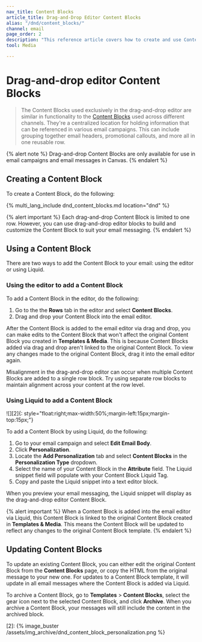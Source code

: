 ```yaml
---
nav_title: Content Blocks
article_title: Drag-and-Drop Editor Content Blocks
alias: "/dnd/content_blocks/"
channel: email
page_order: 2
description: "This reference article covers how to create and use Content Blocks in the drag-and-drop editor."
tool: Media

---
```


# Drag-and-drop editor Content Blocks

> The Content Blocks used exclusively in the drag-and-drop editor are similar in functionality to the [Content Blocks]({{site.baseurl}}/user_guide/engagement_tools/templates_and_media/content_blocks/) used across different channels. They're a centralized location for holding information that can be referenced in various email campaigns. This can include grouping together email headers, promotional callouts, and more all in one reusable row.

{% alert note %}
Drag-and-drop Content Blocks are only available for use in email campaigns and email messages in Canvas. 
{% endalert %}

## Creating a Content Block

To create a Content Block, do the following:

{% multi_lang_include dnd_content_blocks.md location="dnd" %}

{% alert important %}
Each drag-and-drop Content Block is limited to one row. However, you can use drag-and-drop editor blocks to build and customize the Content Block to suit your email messaging.
{% endalert %}

## Using a Content Block

There are two ways to add the Content Block to your email: using the editor or using Liquid.

### Using the editor to add a Content Block

To add a Content Block in the editor, do the following:

1. Go to the the **Rows** tab in the editor and select **Content Blocks**. 
2. Drag and drop your Content Block into the email editor. 

After the Content Block is added to the email editor via drag and drop, you can make edits to the Content Block that won't affect the original Content Block you created in **Templates & Media**. This is because Content Blocks added via drag and drop aren't linked to the original Content Block. To view any changes made to the original Content Block, drag it into the email editor again. 

Misalignment in the drag-and-drop editor can occur when multiple Content Blocks are added to a single row block. Try using separate row blocks to maintain alignment across your content at the row level.

### Using Liquid to add a Content Block

![][2]{: style="float:right;max-width:50%;margin-left:15px;margin-top:15px;"}

To add a Content Block by using Liquid, do the following:

1. Go to your email campaign and select **Edit Email Body**. 
2. Click <i class="fas fa-plus"></i> **Personalization**.
3. Locate the **Add Personalization** tab and select **Content Blocks** in the **Personalization Type** dropdown.
4. Select the name of your Content Block in the **Attribute** field. The Liquid snippet field will populate with your Content Block Liquid Tag. 
5. Copy and paste the Liquid snippet into a text editor block. 

When you preview your email messaging, the Liquid snippet will display as the drag-and-drop editor Content Block. 

{% alert important %}
When a Content Block is added into the email editor via Liquid, this Content Block is linked to the original Content Block created in **Templates & Media**. This means the Content Block will be updated to reflect any changes to the original Content Block template.
{% endalert %}

## Updating Content Blocks

To update an existing Content Block, you can either edit the original Content Block from the **Content Blocks** page, or copy the HTML from the original message to your new one. For updates to a Content Block template, it will update in all email messages where the Content Block is added via Liquid.

To archive a Content Block, go to **Templates** > **Content Blocks**, select the <i class="fas fa-cog"></i> gear icon next to the selected Content Block, and click **Archive**. When you archive a Content Block, your messages will still include the content in the archived block.

[2]: {% image_buster /assets/img_archive/dnd_content_block_personalization.png %}
